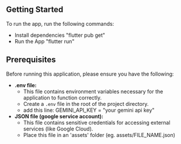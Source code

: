 ## Getting Started

To run the app, run the following commands:

- Install dependencies "flutter pub get"
- Run the App "flutter run"
## Prerequisites
Before running this application, please ensure you have the following:

* **.env file:**
    * This file contains environment variables necessary for the application to function correctly.
    * Create a `.env` file in the root of the project directory.
    * add this line: GEMINI_API_KEY = "your gemini api key"
* **JSON file (google service account):**
    * This file contains sensitive credentials for accessing external services (like Google Cloud).
    * Place this file in an 'assets' folder (eg. assets/FILE_NAME.json)
